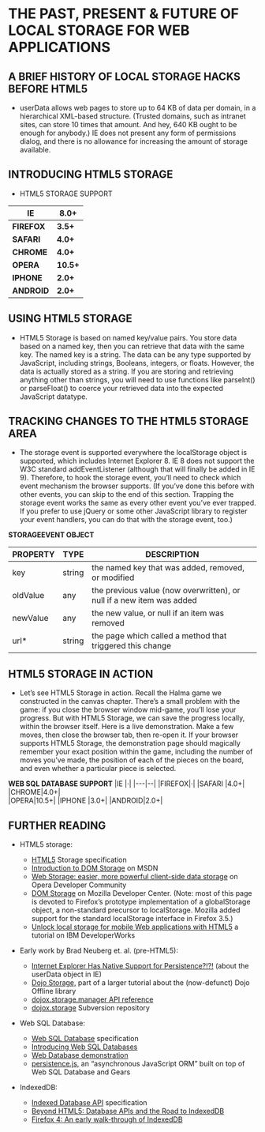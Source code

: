 # THE PAST, PRESENT & FUTURE OF LOCAL STORAGE FOR WEB APPLICATIONS


## A BRIEF HISTORY OF LOCAL STORAGE HACKS BEFORE HTML5
* userData allows web pages to store up to 64 KB of data per domain, in a hierarchical XML-based structure. (Trusted domains, such as intranet sites, can store 10 times that amount. And hey, 640 KB ought to be enough for anybody.) IE does not present any form of permissions dialog, and there is no allowance for increasing the amount of storage available.

## INTRODUCING HTML5 STORAGE

* HTML5 STORAGE SUPPORT

|IE	|8.0+|
|---|--|
|**FIREFOX**|**3.5+**|
|**SAFARI**	|**4.0+**|
|**CHROME**|**4.0+**|	
|**OPERA**	|**10.5+**|
|**IPHONE**	|**2.0+**|
|**ANDROID**|**2.0+**|


## USING HTML5 STORAGE
* HTML5 Storage is based on named key/value pairs. You store data based on a named key, then you can retrieve that data with the same key. The named key is a string. The data can be any type supported by JavaScript, including strings, Booleans, integers, or floats. However, the data is actually stored as a string. If you are storing and retrieving anything other than strings, you will need to use functions like parseInt() or parseFloat() to coerce your retrieved data into the expected JavaScript datatype.

## TRACKING CHANGES TO THE HTML5 STORAGE AREA
* The storage event is supported everywhere the localStorage object is supported, which includes Internet Explorer 8. IE 8 does not support the W3C standard addEventListener (although that will finally be added in IE 9). Therefore, to hook the storage event, you’ll need to check which event mechanism the browser supports. (If you’ve done this before with other events, you can skip to the end of this section. Trapping the storage event works the same as every other event you’ve ever trapped. If you prefer to use jQuery or some other JavaScript library to register your event handlers, you can do that with the storage event, too.)


**STORAGEEVENT OBJECT**

|PROPERTY|	TYPE|	DESCRIPTION|
|--|--|--|
|key	|string|	the named key that was added, removed, or modified|
|oldValue	|any|	the previous value (now overwritten), or null if a new item was added|
|newValue|	any|	the new value, or null if an item was removed|
|url*	|string	|the page which called a method that triggered this change|


## HTML5 STORAGE IN ACTION

* Let’s see HTML5 Storage in action. Recall the Halma game we constructed in the canvas chapter. There’s a small problem with the game: if you close the browser window mid-game, you’ll lose your progress. But with HTML5 Storage, we can save the progress locally, within the browser itself. Here is a live demonstration. Make a few moves, then close the browser tab, then re-open it. If your browser supports HTML5 Storage, the demonstration page should magically remember your exact position within the game, including the number of moves you’ve made, the position of each of the pieces on the board, and even whether a particular piece is selected.


**WEB SQL DATABASE SUPPORT**
|IE	|·|
|---|--|
|FIREFOX|·|	
|SAFARI	|4.0+|
|CHROME|4.0+|	
|OPERA|10.5+|
|IPHONE	|3.0+|
|ANDROID|2.0+|

## FURTHER READING

* HTML5 storage:

    * [HTML5](https://html.spec.whatwg.org/multipage/webstorage.html) Storage specification
    * [Introduction to DOM Storage](https://docs.microsoft.com/en-us/) on MSDN
    * [Web Storage: easier, more powerful client-side data storage](https://dev.opera.com/articles/web-storage/) on Opera Developer Community
    * [DOM Storage](https://developer.mozilla.org/en-US/docs/Web/API/Web_Storage_API) on Mozilla Developer Center. (Note: most of this page is devoted to Firefox’s prototype implementation of a globalStorage object, a non-standard precursor to localStorage. Mozilla added support for the standard localStorage interface in Firefox 3.5.)
    * [Unlock local storage for mobile Web applications with HTML5](https://developer.ibm.com/technologies/web-development/) a tutorial on IBM DeveloperWorks

* Early work by Brad Neuberg et. al. (pre-HTML5):

    * [Internet Explorer Has Native Support for Persistence?!?!]() (about the userData object in IE)
    * [Dojo Storage,]() part of a larger tutorial about the (now-defunct) Dojo Offline library
    * [dojox.storage.manager API reference]()
    * [dojox.storage]() Subversion repository

* Web SQL Database:

    * [Web SQL Database]() specification
    * [Introducing Web SQL Databases]()
    * [Web Database demonstration]()
    * [persistence.js,]() an “asynchronous JavaScript ORM” built on top of Web SQL Database and Gears

* IndexedDB:

    * [Indexed Database API](https://w3c.github.io/IndexedDB/) specification
    * [Beyond HTML5: Database APIs and the Road to IndexedDB](https://hacks.mozilla.org/2010/06/beyond-html5-database-apis-and-the-road-to-indexeddb/)
    * [Firefox 4: An early walk-through of IndexedDB](https://hacks.mozilla.org/2010/06/comparing-indexeddb-and-webdatabase/)